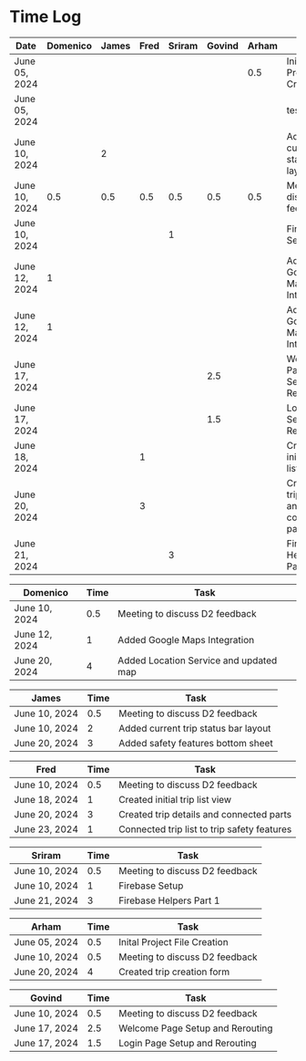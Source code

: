 # Time Log

| Date          | Domenico | James | Fred | Sriram | Govind | Arham | Task                                     |
|---------------|----------|-------|------|--------|--------|-------|------------------------------------------|
| June 05, 2024 |          |       |      |        |        | 0.5   | Inital Project File Creation             |
| June 05, 2024 |          |       |      |        |        |       | test_task_0                              |
| June 10, 2024 |          | 2     |      |        |        |       | Added current trip status bar layout     |
| June 10, 2024 | 0.5      | 0.5   | 0.5  | 0.5    | 0.5    | 0.5   | Meeting to discuss D2 feedback           |
| June 10, 2024 |          |       |      | 1      |        |       | Firebase Setup                           |
| June 12, 2024 |         1|       |      |        |        |       | Added Google Maps Integration            |
| June 12, 2024 | 1        |       |      |        |        |       | Added Google Maps Integration            |
| June 17, 2024 |          |       |      |        | 2.5    |       | Welcome Page Setup and Rerouting         |
| June 17, 2024 |          |       |      |        | 1.5    |       | Login Page Setup and Rerouting           |
| June 18, 2024 |          |       | 1    |        |        |       | Created initial trip list view           |
| June 20, 2024 |          |       | 3    |        |        |       | Created trip details and connected parts |
| June 21, 2024 |          |       |      | 3      |        |       | Firebase Helpers Part 1                  |


| Domenico      | Time | Task                                   |
|---------------|------|----------------------------------------|
| June 10, 2024 | 0.5  | Meeting to discuss D2 feedback         |
| June 12, 2024 | 1    | Added Google Maps Integration          |
| June 20, 2024 | 4    | Added Location Service and updated map |

| James         | Time | Task                                 |
|---------------|------|--------------------------------------|
| June 10, 2024 | 0.5  | Meeting to discuss D2 feedback       |
| June 10, 2024 | 2    | Added current trip status bar layout |
| June 20, 2024 | 3    | Added safety features bottom sheet   |

| Fred          | Time | Task                                        |
|---------------|------|---------------------------------------------|
| June 10, 2024 | 0.5  | Meeting to discuss D2 feedback              |
| June 18, 2024 | 1    | Created initial trip list view              |
| June 20, 2024 | 3    | Created trip details and connected parts    |
| June 23, 2024 | 1    | Connected trip list to trip safety features |

| Sriram        | Time | Task                           |
|---------------|------|--------------------------------|
| June 10, 2024 | 0.5  | Meeting to discuss D2 feedback |
| June 10, 2024 | 1    | Firebase Setup                 |
| June 21, 2024 | 3    | Firebase Helpers Part 1        |

| Arham         | Time | Task                           |
|---------------|------|--------------------------------|
| June 05, 2024 | 0.5  | Inital Project File Creation   |
| June 10, 2024 | 0.5  | Meeting to discuss D2 feedback |
| June 20, 2024 | 4    | Created trip creation form     |


| Govind        | Time | Task                             |
|---------------|------|----------------------------------|
| June 10, 2024 | 0.5  | Meeting to discuss D2 feedback   |
| June 17, 2024 | 2.5  | Welcome Page Setup and Rerouting |
| June 17, 2024 | 1.5  | Login Page Setup and Rerouting   |
